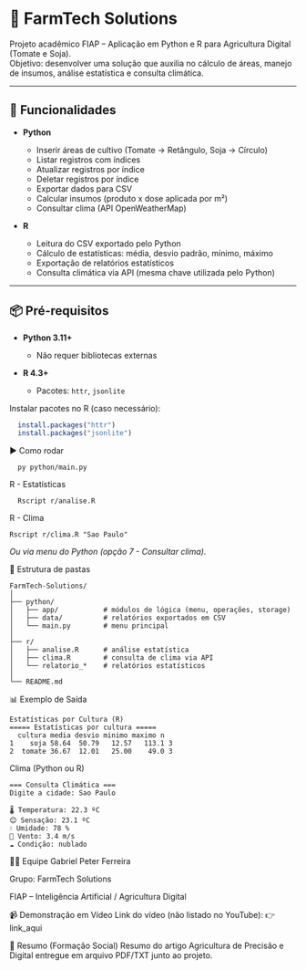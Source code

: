 # 🌱 FarmTech Solutions

Projeto acadêmico FIAP – Aplicação em Python e R para Agricultura Digital (Tomate e Soja).  
Objetivo: desenvolver uma solução que auxilia no cálculo de áreas, manejo de insumos, análise estatística e consulta climática.

---

## 🚀 Funcionalidades

- **Python**
  - Inserir áreas de cultivo (Tomate → Retângulo, Soja → Círculo)
  - Listar registros com índices
  - Atualizar registros por índice
  - Deletar registros por índice
  - Exportar dados para CSV
  - Calcular insumos (produto x dose aplicada por m²)
  - Consultar clima (API OpenWeatherMap)

- **R**
  - Leitura do CSV exportado pelo Python
  - Cálculo de estatísticas: média, desvio padrão, mínimo, máximo
  - Exportação de relatórios estatísticos
  - Consulta climática via API (mesma chave utilizada pelo Python)

---

## 📦 Pré-requisitos

- **Python 3.11+**
  - Não requer bibliotecas externas

- **R 4.3+**
  - Pacotes: `httr`, `jsonlite`

Instalar pacotes no R (caso necessário):

```R
  install.packages("httr")
  install.packages("jsonlite")
```

▶️ Como rodar
```
  py python/main.py
```

R - Estatísticas
```
  Rscript r/analise.R
```
  R - Clima
  ```
  Rscript r/clima.R "Sao Paulo"
```
  _Ou via menu do Python (opção 7 - Consultar clima)._

📂 Estrutura de pastas
```
FarmTech-Solutions/
│
├── python/
│   ├── app/           # módulos de lógica (menu, operações, storage)
│   ├── data/          # relatórios exportados em CSV
│   └── main.py        # menu principal
│
├── r/
│   ├── analise.R      # análise estatística
│   ├── clima.R        # consulta de clima via API
│   └── relatorio_*    # relatórios estatísticos
│
└── README.md
```
📊 Exemplo de Saída

```
Estatísticas por Cultura (R)
===== Estatísticas por cultura =====
  cultura media desvio minimo maximo n
1    soja 58.64  50.79   12.57   113.1 3
2  tomate 36.67  12.01   25.00    49.0 3
```
Clima (Python ou R)
```
=== Consulta Climática ===
Digite a cidade: Sao Paulo

🌡️ Temperatura: 22.3 ºC
😊 Sensação: 23.1 ºC
💧 Umidade: 78 %
💨 Vento: 3.4 m/s
☁️ Condição: nublado
```
👨‍💻 Equipe
Gabriel Peter Ferreira

Grupo: FarmTech Solutions

FIAP – Inteligência Artificial / Agricultura Digital

📹 Demonstração em Vídeo
Link do vídeo (não listado no YouTube):
👉 link_aqui

📑 Resumo (Formação Social)
Resumo do artigo Agricultura de Precisão e Digital entregue em arquivo PDF/TXT junto ao projeto.

